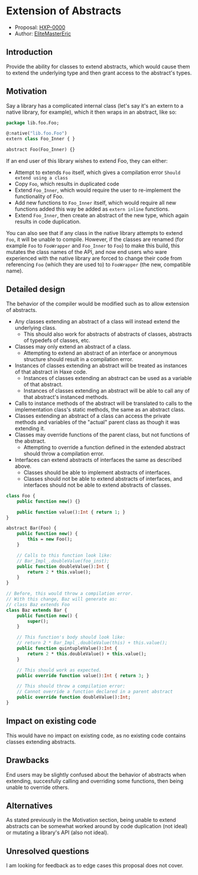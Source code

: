 # Extension of Abstracts

* Proposal: [HXP-0000](0000-extension-of-abstracts.md)
* Author: [EliteMasterEric](https://github.com/EliteMasterEric)

## Introduction

Provide the ability for classes to extend abstracts, which would cause them to extend the underlying type and then grant access to the abstract's types.

## Motivation

Say a library has a complicated internal class (let's say it's an extern to a native library, for example), which it then wraps in an abstract, like so:

```haxe
package lib.foo.Foo;

@:native("lib.foo.Foo")
extern class Foo_Inner { }

abstract Foo(Foo_Inner) {}
```

If an end user of this library wishes to extend Foo, they can either:

- Attempt to extends `Foo` itself, which gives a compilation error `Should extend using a class`
- Copy `Foo`, which results in duplicated code
- Extend `Foo_Inner`, which would require the user to re-implement the functionality of Foo.
- Add new functions to `Foo_Inner` itself, which would require all new functions added this way be added as `extern inline` functions.
- Extend `Foo_Inner`, then create an abstract of the new type, which again results in code duplication.

You can also see that if any class in the native library attempts to extend `Foo`, it will be unable to compile. However, if the classes are renamed (for example `Foo` to `FooWrapper` and `Foo_Inner` to `Foo`) to make this build, this mutates the class names of the API, and now end users who ware experienced with the native library are forced to change their code from referencing `Foo` (which they are used to) to `FooWrapper` (the new, compatible name).

## Detailed design

The behavior of the compiler would be modified such as to allow extension of abstracts.

- Any classes extending an abstract of a class will instead extend the underlying class.
  - This should also work for abstracts of abstracts of classes, abstracts of typedefs of classes, etc.
- Classes may only extend an abstract of a class.
  - Attempting to extend an abstract of an interface or anonymous structure should result in a compilation error.
- Instances of classes extending an abstract will be treated as instances of that abstract in Haxe code.
  - Instances of classes extending an abstract can be used as a variable of that abstract.
  - Instances of classes extending an abstract will be able to call any of that abstract's instanced methods.
- Calls to instance methods of the abstract will be translated to calls to the implementation class's static methods, the same as an abstract class.
- Classes extending an abstract of a class can access the private methods and variables of the "actual" parent class as though it was extending it.
- Classes may override functions of the parent class, but not functions of the abstract.
  - Attempting to override a function defined in the extended abstract should throw a compilation error.
- Interfaces can extend abstracts of interfaces the same as described above.
  - Classes should be able to implement abstracts of interfaces.
  - Classes should not be able to extend abstracts of interfaces, and interfaces should not be able to extend abstracts of classes.

```haxe
class Foo {
    public function new() {}

    public function value():Int { return 1; }
}

abstract Bar(Foo) {
    public function new() {
        this = new Foo();
    }

    // Calls to this function look like:
    // Bar_Impl_.doubleValue(foo_inst);
    public function doubleValue():Int {
        return 2 * this.value();
    }
}

// Before, this would throw a compilation error.
// With this change, Baz will generate as:
// class Baz extends Foo
class Baz extends Bar {
    public function new() {
        super();
    }

    // This function's body should look like:
    // return 2 * Bar_Impl_.doubleValue(this) + this.value();
    public function quintupleValue():Int {
        return 2 * this.doubleValue() + this.value();
    }

    // This should work as expected.
    public override function value():Int { return 3; }

    // This should throw a compilation error:
    // Cannot override a function declared in a parent abstract
    public override function doubleValue():Int;
}
```

## Impact on existing code

This would have no impact on existing code, as no existing code contains classes extending abstracts.

## Drawbacks

End users may be slightly confused about the behavior of abstracts when extending, succesfully calling and overriding some functions, then being unable to override others.

## Alternatives

As stated previously in the Motivation section, being unable to extend abstracts can be somewhat worked around by code duplication (not ideal) or mutating a library's API (also not ideal).

## Unresolved questions

I am looking for feedback as to edge cases this proposal does not cover.
